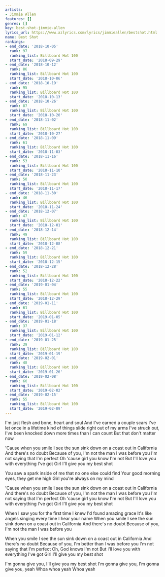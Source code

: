 ```yaml
---
artists:
- Jimmie Allen
features: []
genres: []
key: best-shot-jimmie-allen
lyrics_url: https://www.azlyrics.com/lyrics/jimmieallen/bestshot.html
name: Best Shot
rankings:
- end_date: '2018-10-05'
  rank: 97
  ranking_list: Billboard Hot 100
  start_date: '2018-09-29'
- end_date: '2018-10-12'
  rank: 86
  ranking_list: Billboard Hot 100
  start_date: '2018-10-06'
- end_date: '2018-10-19'
  rank: 95
  ranking_list: Billboard Hot 100
  start_date: '2018-10-13'
- end_date: '2018-10-26'
  rank: 87
  ranking_list: Billboard Hot 100
  start_date: '2018-10-20'
- end_date: '2018-11-02'
  rank: 69
  ranking_list: Billboard Hot 100
  start_date: '2018-10-27'
- end_date: '2018-11-09'
  rank: 61
  ranking_list: Billboard Hot 100
  start_date: '2018-11-03'
- end_date: '2018-11-16'
  rank: 53
  ranking_list: Billboard Hot 100
  start_date: '2018-11-10'
- end_date: '2018-11-23'
  rank: 50
  ranking_list: Billboard Hot 100
  start_date: '2018-11-17'
- end_date: '2018-11-30'
  rank: 46
  ranking_list: Billboard Hot 100
  start_date: '2018-11-24'
- end_date: '2018-12-07'
  rank: 47
  ranking_list: Billboard Hot 100
  start_date: '2018-12-01'
- end_date: '2018-12-14'
  rank: 49
  ranking_list: Billboard Hot 100
  start_date: '2018-12-08'
- end_date: '2018-12-21'
  rank: 59
  ranking_list: Billboard Hot 100
  start_date: '2018-12-15'
- end_date: '2018-12-28'
  rank: 52
  ranking_list: Billboard Hot 100
  start_date: '2018-12-22'
- end_date: '2019-01-04'
  rank: 55
  ranking_list: Billboard Hot 100
  start_date: '2018-12-29'
- end_date: '2019-01-11'
  rank: 61
  ranking_list: Billboard Hot 100
  start_date: '2019-01-05'
- end_date: '2019-01-18'
  rank: 37
  ranking_list: Billboard Hot 100
  start_date: '2019-01-12'
- end_date: '2019-01-25'
  rank: 39
  ranking_list: Billboard Hot 100
  start_date: '2019-01-19'
- end_date: '2019-02-01'
  rank: 48
  ranking_list: Billboard Hot 100
  start_date: '2019-01-26'
- end_date: '2019-02-08'
  rank: 60
  ranking_list: Billboard Hot 100
  start_date: '2019-02-02'
- end_date: '2019-02-15'
  rank: 55
  ranking_list: Billboard Hot 100
  start_date: '2019-02-09'
---
```


I'm just flesh and bone, heart and soul
And I've earned a couple scars
I've let once in a lifetime kind of things slide right out of my arms
I've struck out, I've been knocked down more times than I can count
But that don't matter now

'Cause when you smile
I see the sun sink down on a coast out in California
And there's no doubt
Because of you, I'm not the man I was before you
I'm not saying that I'm perfect
Oh 'cause girl you know I'm not
But I'll love you with everything I've got
Girl I'll give you my best shot

You saw a spark inside of me that no one else could find
Your good morning eyes, they get me high
Girl you're always on my mind

'Cause when you smile
I see the sun sink down on a coast out in California
And there's no doubt
Because of you, I'm not the man I was before you
I'm not saying that I'm perfect
Oh 'cause girl you know I'm not
But I'll love you with everything I've got
Girl I'll give you my best shot

When I saw you for the first time
I knew I'd found amazing grace
It's like angels singing every time I hear your name
When you smile
I see the sun sink down on a coast out in California
And there's no doubt
Because of you, I'm not the man I was before you

When you smile
I see the sun sink down on a coast out in California
And there's no doubt
Because of you, I'm better than I was before you
I'm not saying that I'm perfect
Oh, God knows I'm not
But I'll love you with everything I've got
Girl I'll give you my best shot

I'm gonna give you, I'll give you my best shot
I'm gonna give you, I'm gonna give you, yeah
Whoa whoa yeah
Whoa yeah



